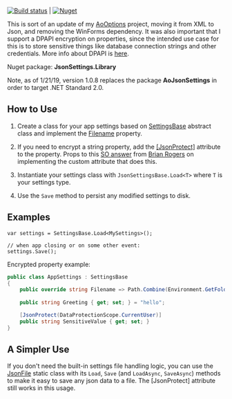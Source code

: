 [![Build status](https://ci.appveyor.com/api/projects/status/7rtpqxwoasjes1id?svg=true)](https://ci.appveyor.com/project/adamosoftware/jsonsettings) |
[![Nuget](https://img.shields.io/nuget/v/JsonSettings.Library)](https://www.nuget.org/packages/JsonSettings.Library/)

This is sort of an update of my [AoOptions](https://github.com/adamosoftware/AoOptions) project, moving it from XML to Json, and removing the WinForms dependency. It was also important that I support a DPAPI encryption on properties, since the intended use case for this is to store sensitive things like database connection strings and other credentials. More info about DPAPI is [here](https://docs.microsoft.com/en-us/dotnet/standard/security/how-to-use-data-protection).

Nuget package: **JsonSettings.Library**

Note, as of 1/21/19, version 1.0.8 replaces the package **AoJsonSettings** in order to target .NET Standard 2.0.

## How to Use

1. Create a class for your app settings based on [SettingsBase](https://github.com/adamosoftware/JsonSettings/blob/master/JsonSettings.Library/SettingsBase.cs) abstract class and implement the [Filename](https://github.com/adamosoftware/JsonSettings/blob/master/JsonSettings.Library/SettingsBase.cs#L12) property.

2. If you need to encrypt a string property, add the [[JsonProtect]](https://github.com/adamosoftware/JsonSettings/blob/master/JsonSettings.Library/JsonProtectAttribute.cs) attribute to the property. Props to this [SO answer](https://stackoverflow.com/a/29240043/2023653) from [Brian Rogers](https://stackoverflow.com/users/10263/brian-rogers) on implementing the custom attribute that does this. 

3. Instantiate your settings class with `JsonSettingsBase.Load<T>` where `T` is your settings type.

4. Use the `Save` method to persist any modified settings to disk.

## Examples

```
var settings = SettingsBase.Load<MySettings>();

// when app closing or on some other event:
settings.Save();
```
Encrypted property example:
```csharp
public class AppSettings : SettingsBase
{
    public override string Filename => Path.Combine(Environment.GetFolderPath(Environment.SpecialFolder.LocalApplicationData), "AppSettings.json");
    
    public string Greeting { get; set; } = "hello";

    [JsonProtect(DataProtectionScope.CurrentUser)]
    public string SensitiveValue { get; set; }
}
```

## A Simpler Use

If you don't need the built-in settings file handling logic, you can use the [JsonFile](https://github.com/adamosoftware/JsonSettings/blob/master/JsonSettings.Library/JsonFile.cs) static class with its `Load`, `Save` (and `LoadAsync`, `SaveAsync`) methods to make it easy to save any json data to a file. The [JsonProtect] attribute still works in this usage.
